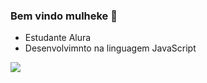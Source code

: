 ### Bem vindo mulheke 🤙 

- Estudante Alura 
- Desenvolvimnto na linguagem JavaScript 

![](https://media.tenor.com/W527m-M03y8AAAAC/dankata.gif)
